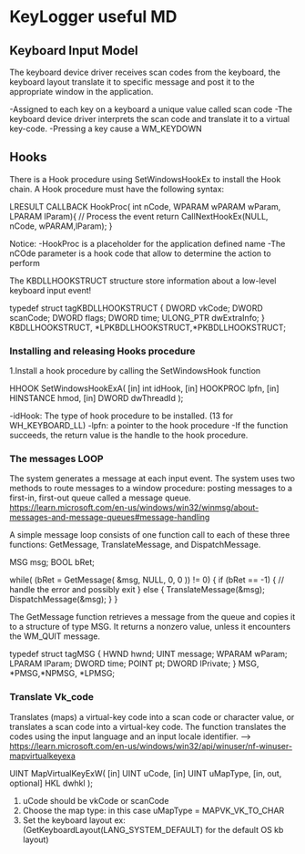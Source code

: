 
# KeyLogger useful MD

## Keyboard Input Model 

The keyboard device driver receives scan codes from the keyboard, the keyboard layout translate it to specific message and post it to the
appropriate window in the application.

-Assigned to each key on a keyboard a unique value called scan code
-The keyboard device driver interprets the scan code and translate it to a virtual key-code.
-Pressing a key cause a WM_KEYDOWN

## Hooks

There is a Hook procedure using SetWindowsHookEx to install the Hook chain. A Hook procedure
must have the  following syntax:

LRESULT CALLBACK HookProc( int nCode, WPARAM wPARAM wParam, LPARAM lParam){
    // Process the event
    return CallNextHookEx(NULL, nCode, wPARAM,lParam);
}

Notice:
-HookProc is a placeholder for the application defined name
-The nCOde parameter is a hook code that allow to determine the action to perform

The KBDLLHOOKSTRUCT structure store information about a low-level keyboard input event!

typedef struct tagKBDLLHOOKSTRUCT {
  DWORD     vkCode;
  DWORD     scanCode;
  DWORD     flags;
  DWORD     time;
  ULONG_PTR dwExtraInfo;
} KBDLLHOOKSTRUCT, *LPKBDLLHOOKSTRUCT,*PKBDLLHOOKSTRUCT;

### Installing and releasing Hooks procedure

1.Install a hook procedure by calling the SetWindowsHook function

HHOOK SetWindowsHookExA(
  [in] int       idHook,
  [in] HOOKPROC  lpfn,
  [in] HINSTANCE hmod,
  [in] DWORD     dwThreadId
);

-idHook: The type of hook procedure to be installed. (13 for WH_KEYBOARD_LL)
-lpfn: a pointer to the hook procedure
-If the function succeeds, the return value is the handle to the hook procedure.

### The messages LOOP

The system generates a message at each input event. The system uses two methods to route messages to a window procedure: posting messages to a first-in, first-out queue called a message queue.
<https://learn.microsoft.com/en-us/windows/win32/winmsg/about-messages-and-message-queues#message-handling>

A simple message loop consists of one function call to each of these three functions: GetMessage, TranslateMessage, and DispatchMessage.

MSG msg;
BOOL bRet;

while( (bRet = GetMessage( &msg, NULL, 0, 0 )) != 0)
{
    if (bRet == -1)
    {
        // handle the error and possibly exit
    }
    else
    {
        TranslateMessage(&msg);
        DispatchMessage(&msg);
    }
}

The GetMessage function retrieves a message from the queue and copies it to a structure of type MSG. It returns a nonzero value, unless it encounters the WM_QUIT message.

typedef struct tagMSG {
  HWND   hwnd;
  UINT   message;
  WPARAM wParam;
  LPARAM lParam;
  DWORD  time;
  POINT  pt;
  DWORD  lPrivate;
} MSG, *PMSG,*NPMSG, *LPMSG;

### Translate Vk_code

Translates (maps) a virtual-key code into a scan code or character value, or translates a scan code into a virtual-key code. The function translates the codes using the input language and an input locale identifier. --> <https://learn.microsoft.com/en-us/windows/win32/api/winuser/nf-winuser-mapvirtualkeyexa>

UINT MapVirtualKeyExW(
  [in]                UINT uCode,
  [in]                UINT uMapType,
  [in, out, optional] HKL  dwhkl
);

1. uCode should be vkCode or scanCode
2. Choose the map type: in this case uMapType = MAPVK_VK_TO_CHAR
3. Set the keyboard layout ex: (GetKeyboardLayout(LANG_SYSTEM_DEFAULT) for the default OS kb layout)